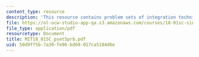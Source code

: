 ```yaml
---
content_type: resource
description: 'This resource contains problem sets of integration techniques. '
file: https://ol-ocw-studio-app-qa.s3.amazonaws.com/courses/18-01sc-single-variable-calculus-fall-2010/50d9ff5b7a30fe96bd69017ca5104d6e_MIT18_01SC_pset5prb.pdf
file_type: application/pdf
resourcetype: Document
title: MIT18_01SC_pset5prb.pdf
uid: 50d9ff5b-7a30-fe96-bd69-017ca5104d6e
---
```

